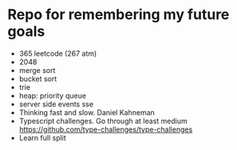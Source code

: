 # Repo for remembering my future goals
 - 365 leetcode (267 atm)
 - 2048
 - merge sort
 - bucket sort
 - trie
 - heap: priority queue
 - server side events sse
 - Thinking fast and slow. Daniel Kahneman
 - Typescript challenges. Go through at least medium https://github.com/type-challenges/type-challenges
 - Learn full split
